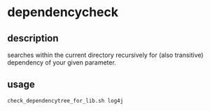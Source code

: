 # dependencycheck 
## description
searches within the current directory recursively for (also transitive) dependency of your given parameter.

## usage

```
check_dependencytree_for_lib.sh log4j
```